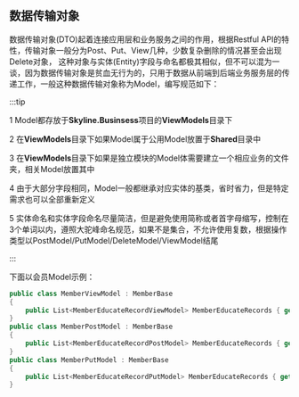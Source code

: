 ## 数据传输对象

数据传输对象(DTO)起着连接应用层和业务服务之间的作用，根据Restful API的特性，传输对象一般分为Post、Put、View几种，少数复杂删除的情况甚至会出现Delete对象，
这种对象与实体(Entity)字段与命名都极其相似，但不可以混为一谈，因为数据传输对象是贫血无行为的，只用于数据从前端到后端业务服务层的传递工作，一般这种数据传输对象称为Model，编写规范如下：

:::tip

1 Model都存放于**Skyline.Businsess**项目的**ViewModels**目录下<br>

2 在**ViewModels**目录下如果Model属于公用Model放置于**Shared**目录中<br>

3 在**ViewModels**目录下如果是独立模块的Model体需要建立一个相应业务的文件夹，相关Model放置其中

4 由于大部分字段相同，Model一般都继承对应实体的基类，省时省力，但是特定需求也可以全部重新定义

5 实体命名和实体字段命名尽量简洁，但是避免使用简称或者首字母缩写，控制在3个单词以内，遵照大驼峰命名规范，如果不是集合，不允许使用复数，根据操作类型以PostModel/PutModel/DeleteModel/ViewModel结尾

:::

下面以会员Model示例：

```csharp
public class MemberViewModel : MemberBase
{
    public List<MemberEducateRecordViewModel> MemberEducateRecords { get; set; }
}
public class MemberPostModel : MemberBase
{
    public List<MemberEducateRecordPostModel> MemberEducateRecords { get; set; }
}
public class MemberPutModel : MemberBase
{
    public List<MemberEducateRecordPutModel> MemberEducateRecords { get; set; }
}
```